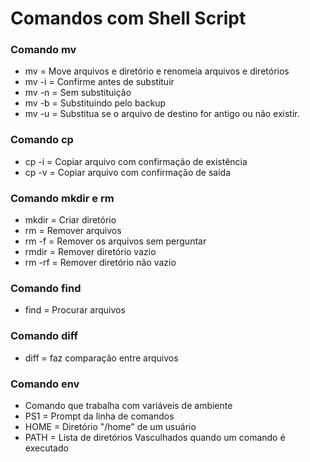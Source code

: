 # Comandos com Shell Script

### Comando mv

- mv = Move arquivos e diretório e renomeia arquivos e diretórios
- mv -i = Confirme antes de substituir
- mv -n = Sem substituição
- mv -b = Substituindo pelo backup
- mv -u = Substitua se o arquivo de destino for antigo ou não existir.

### Comando cp

- cp -i = Copiar arquivo com confirmação de existência
- cp -v = Copiar arquivo com confirmação de saída

### Comando mkdir e rm

- mkdir = Criar diretório
- rm = Remover arquivos
- rm -f = Remover os arquivos sem perguntar
- rmdir = Remover diretório vazio
- rm -rf = Remover diretório não vazio

### Comando find

- find = Procurar arquivos

### Comando diff

- diff = faz comparação entre arquivos

### Comando env

- Comando que trabalha com variáveis de ambiente
- PS1 = Prompt da linha de comandos
- HOME = Diretório "/home" de um usuário
- PATH = Lista de diretórios Vasculhados quando um comando é executado
